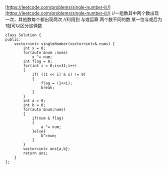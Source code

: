 [https://leetcode.com/problems/single-number-iii/](https://leetcode.com/problems/single-number-iii/)
//一组数其中两个数出现一次，其他数每个都出现两次
//利用到 与或运算 两个数不同的数 某一位与或后为1就可以区分这俩数
```
class Solution {
public:
    vector<int> singleNumber(vector<int>& nums) {
        int x = 0;
        for(auto &num :nums)
            x ^= num;
        int flag = 0;
        for(int i = 0;i<=31;i++)
        {
            if( ((1 << i) & x) != 0)
            {
                flag = (1<<i);
                break;
            }
        }
        int a = 0;
        int b = 0;
        for(auto &num:nums)
        {
            if(num & flag)
            {
                a ^= num;
            }else{
                b^=num;
            }
        }
        vector<int> ans{a,b};
        return ans;
    }
};
```
